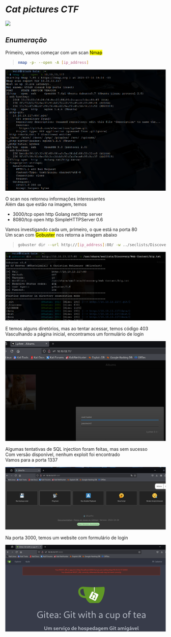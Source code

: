 # _**Cat pictures CTF**_
![](cat.jpg)

## _**Enumeração**_
Primeiro, vamos começar com um scan <mark>Nmap</mark>
> ```bash
> nmap -p- --open -A [ip_address]
> ```
![](scan_nmap.jpg)

O scan nos retornou informações interessantes  
Além das que estão na imagem, temos  
* 3000/tcp open  http    Golang net/http server
* 8080/tcp open  http    SimpleHTTPServer 0.6

Vamos investigando cada um, primeiro, o que está na porta 80  
Um scan com <mark>Gobuster</mark> nos retorna a imagem abaixo
> ```bash
> gobuster dir --url http://[ip_address]:80/ -w ../seclists/Discovery/Web-Content/big.txt
> ```
![](scan_gobuster.jpg)

E temos alguns diretórios, mas ao tentar acessar, temos código 403  
Vasculhando a página inicial, encontramos um formulário de login  

![](login_form.jpg)

Algumas tentativas de SQL injection foram feitas, mas sem sucesso  
Com versão disponível, nenhum exploit foi encontrado  
Vamos para a porta 1337  

![](github_port.jpg)

Na porta 3000, temos um website com formulário de login  

![](port_3000.jpg)

